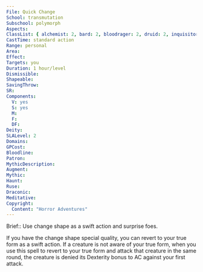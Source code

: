 ```yaml
---
File: Quick Change
School: transmutation
Subschool: polymorph
Aspects: 
ClassList: { alchemist: 2, bard: 2, bloodrager: 2, druid: 2, inquisitor: 2, magus: 2, medium: 2, mesmerist: 2, occultist: 2, ranger: 2, shaman: 2, sorcerer: 2, wizard: 2, spiritualist: 2, summoner: 2, unchained summoner: 2, witch: 2 }
CastTime: standard action
Range: personal
Area: 
Effect: 
Targets: you
Duration: 1 hour/level
Dismissible: 
Shapeable: 
SavingThrow: 
SR: 
Components:
  V: yes
  S: yes
  M: 
  F: 
  DF: 
Deity: 
SLALevel: 2
Domains: 
GPCost: 
Bloodline: 
Patron: 
MythicDescription: 
Augment: 
Mythic: 
Haunt: 
Ruse: 
Draconic: 
Meditative: 
Copyright:
  Content: "Horror Adventures"
---
```

Brief:: Use change shape as a swift action and surprise foes.

If you have the change shape special quality, you can revert to your true form as a swift action. If a creature is not aware of your true form, when you use this spell to revert to your true form and attack that creature in the same round, the creature is denied its Dexterity bonus to AC against your first attack.
